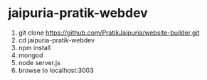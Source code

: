 # jaipuria-pratik-webdev

1. git clone https://github.com/PratikJaipuria/website-builder.git
1. cd jaipuria-pratik-webdev
1. npm install
1. mongod
1. node server.js
1. browse to localhost:3003
